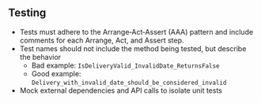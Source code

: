 ## Testing

- Tests must adhere to the Arrange‑Act‑Assert (AAA) pattern and include comments for each Arrange, Act, and Assert step.
- Test names should not include the method being tested, but describe the behavior
  - Bad example: `IsDeliveryValid_InvalidDate_ReturnsFalse`
  - Good example: `Delivery_with_invalid_date_should_be_considered_invalid`
- Mock external dependencies and API calls to isolate unit tests
